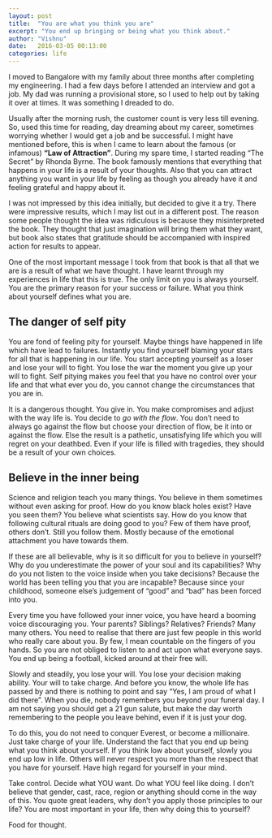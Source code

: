 ```yaml
---
layout: post
title:  "You are what you think you are"
excerpt: "You end up bringing or being what you think about."
author: "Vishnu"
date:   2016-03-05 00:13:00
categories: life
---
```


I moved to Bangalore with my family about three months after completing my engineering. I had a few days before I attended an interview and got a job. My dad was running a provisional store, so I used to help out by taking it over at times. It was something I dreaded to do.

Usually after the morning rush, the customer count is very less till evening. So, used this time for reading, day dreaming about my career, sometimes worrying whether I would get a job and be successful. I might have mentioned before, this is when I came to learn about the famous (or infamous) **“Law of Attraction”**. During my spare time, I started reading “The Secret” by Rhonda Byrne. The book famously mentions that everything that happens in your life is a result of your thoughts. Also that you can attract anything you want in your life by feeling as though you already have it and feeling grateful and happy about it.

I was not impressed by this idea initially, but decided to give it a try. There were impressive results, which I may list out in a different post. The reason some people thought the idea was ridiculous is because they misinterpreted the book. They thought that just imagination will bring them what they want, but book also states that gratitude should be accompanied with inspired action for results to appear.

One of the most important message I took from that book is that all that we are is a result of what we have thought. I have learnt through my experiences in life that this is true. The only limit on you is always yourself. You are the primary reason for your success or failure. What you think about yourself defines what you are.

## The danger of self pity

You are fond of feeling pity for yourself. Maybe things have happened in life which have lead to failures. Instantly you find yourself blaming your stars for all that is happening in our life. You start accepting yourself as a loser and lose your will to fight. You lose the war the moment you give up your will to fight. Self pitying makes you feel that you have no control over your life and that what ever you do, you cannot change the circumstances that you are in.

It is a dangerous thought. You give in. You make compromises and adjust with the way life is. You decide to *go with the flow*. You don’t need to always go against the flow but choose your direction of flow, be it into or against the flow. Else the result is a pathetic, unsatisfying life which you will regret on your deathbed. Even if your life is filled with tragedies, they should be a result of your own choices.

## Believe in the inner being

Science and religion teach you many things. You believe in them sometimes without even asking for proof. How do you know black holes exist? Have you seen them? You believe what scientists say. How do you know that following cultural rituals are doing good to you? Few of them have proof, others don’t. Still you follow them. Mostly because of the emotional attachment you have towards them.

If these are all believable, why is it so difficult for you to believe in yourself? Why do you underestimate the power of your soul and its capabilities? Why do you not listen to the voice inside when you take decisions? Because the world has been telling you that you are incapable? Because since your childhood, someone else’s judgement of “good” and “bad” has been forced into you.

Every time you have followed your inner voice, you have heard a booming voice discouraging you. Your parents? Siblings? Relatives? Friends? Many many others. You need to realise that there are just few people in this world who really care about you. By few, I mean countable on the fingers of you hands. So you are not obliged to listen to and act upon what everyone says. You end up being a football, kicked around at their free will.

Slowly and steadily, you lose your will. You lose your decision making ability. Your will to take charge. And before you know, the whole life has passed by and there is nothing to point and say “Yes, I am proud of what I did there”. When you die, nobody remembers you beyond your funeral day. I am not saying you should get a 21 gun salute, but make the day worth remembering to the people you leave behind, even if it is just your dog.

To do this, you do not need to conquer Everest, or become a millionaire. Just take charge of your life. Understand the fact that you end up being what you think about yourself. If you think low about yourself, slowly you end up low in life. Others will never respect you more than the respect that you have for yourself. Have high regard for yourself in your mind.

Take control. Decide what YOU want. Do what YOU feel like doing. I don’t believe that gender, cast, race, region or anything should come in the way of this. You quote great leaders, why don’t you apply those principles to our life? You are most important in your life, then why doing this to yourself?

Food for thought.